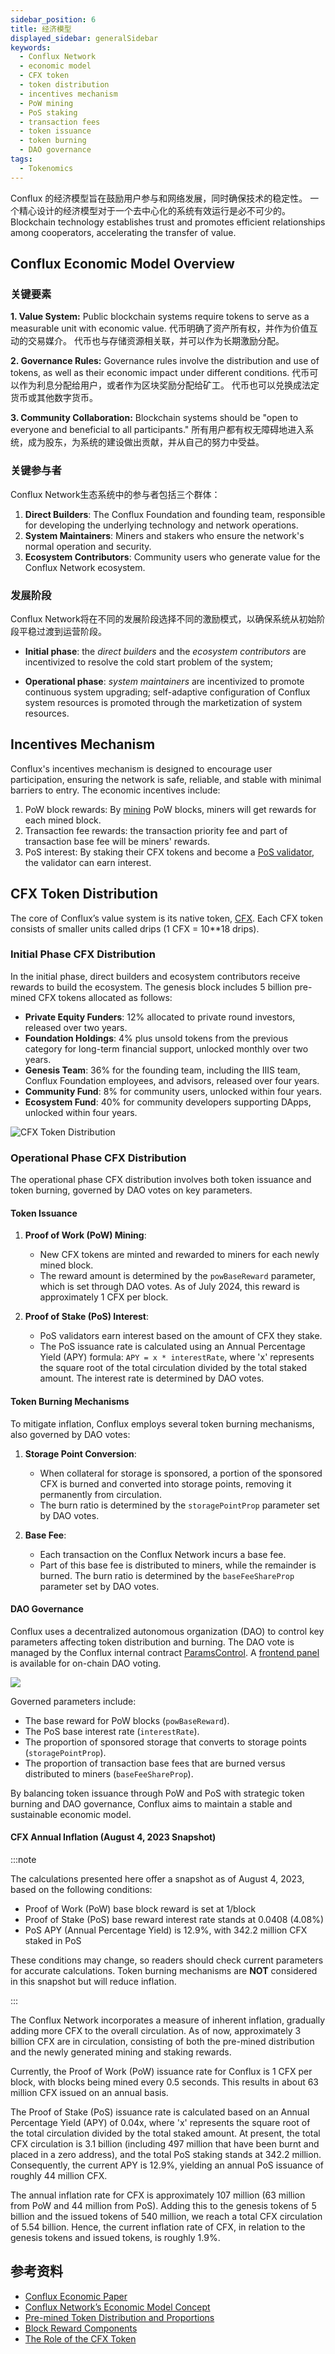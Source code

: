 ```yaml
---
sidebar_position: 6
title: 经济模型
displayed_sidebar: generalSidebar
keywords:
  - Conflux Network
  - economic model
  - CFX token
  - token distribution
  - incentives mechanism
  - PoW mining
  - PoS staking
  - transaction fees
  - token issuance
  - token burning
  - DAO governance
tags:
  - Tokenomics
---
```


Conflux 的经济模型旨在鼓励用户参与和网络发展，同时确保技术的稳定性。 一个精心设计的经济模型对于一个去中心化的系统有效运行是必不可少的。 Blockchain technology establishes trust and promotes efficient relationships among cooperators, accelerating the transfer of value.

## Conflux Economic Model Overview

### 关键要素

**1. Value System:** Public blockchain systems require tokens to serve as a measurable unit with economic value. 代币明确了资产所有权，并作为价值互动的交易媒介。 代币也与存储资源相关联，并可以作为长期激励分配。

**2. Governance Rules:** Governance rules involve the distribution and use of tokens, as well as their economic impact under different conditions. 代币可以作为利息分配给用户，或者作为区块奖励分配给矿工。 代币也可以兑换成法定货币或其他数字货币。

**3. Community Collaboration:** Blockchain systems should be "open to everyone and beneficial to all participants." 所有用户都有权无障碍地进入系统，成为股东，为系统的建设做出贡献，并从自己的努力中受益。

### 关键参与者

Conflux Network生态系统中的参与者包括三个群体：

1. **Direct Builders**: The Conflux Foundation and founding team, responsible for developing the underlying technology and network operations.
2. **System Maintainers**: Miners and stakers who ensure the network's normal operation and security.
3. **Ecosystem Contributors**: Community users who generate value for the Conflux Network ecosystem.

### 发展阶段

Conflux Network将在不同的发展阶段选择不同的激励模式，以确保系统从初始阶段平稳过渡到运营阶段。

- **Initial phase**: the _direct builders_ and the _ecosystem contributors_ are incentivized to resolve the cold start problem of the system;

- **Operational phase**: _system maintainers_ are incentivized to promote continuous system upgrading; self-adaptive configuration of Conflux system resources is promoted through the marketization of system resources.

## Incentives Mechanism

Conflux's incentives mechanism is designed to encourage user participation, ensuring the network is safe, reliable, and stable with minimal barriers to entry. The economic incentives include:

1. PoW block rewards: By [mining](../mine-stake/mine/running-mining-node.md) PoW blocks, miners will get rewards for each mined block.
2. Transaction fee rewards: the transaction priority fee and part of transaction base fee will be miners' rewards.
3. PoS interest: By staking their CFX tokens and become a [PoS validator](../mine-stake/stake/stake.mdx), the validator can earn interest.

## CFX Token Distribution

The core of Conflux’s value system is its native token, [CFX](./glossary.md#cfx). Each CFX token consists of smaller units called drips (1 CFX = 10\*\*18 drips).

### Initial Phase CFX Distribution

In the initial phase, direct builders and ecosystem contributors receive rewards to build the ecosystem. The genesis block includes 5 billion pre-mined CFX tokens allocated as follows:

- **Private Equity Funders**: 12% allocated to private round investors, released over two years.
- **Foundation Holdings**: 4% plus unsold tokens from the previous category for long-term financial support, unlocked monthly over two years.
- **Genesis Team**: 36% for the founding team, including the IIIS team, Conflux Foundation employees, and advisors, released over four years.
- **Community Fund**: 8% for community users, unlocked within four years.
- **Ecosystem Fund**: 40% for community developers supporting DApps, unlocked within four years.

![CFX Token Distribution](./img/CFX_Distribution.png)

### Operational Phase CFX Distribution

The operational phase CFX distribution involves both token issuance and token burning, governed by DAO votes on key parameters.

#### Token Issuance

1. **Proof of Work (PoW) Mining**:
   - New CFX tokens are minted and rewarded to miners for each newly mined block.
   - The reward amount is determined by the `powBaseReward` parameter, which is set through DAO votes. As of July 2024, this reward is approximately 1 CFX per block.

2. **Proof of Stake (PoS) Interest**:
   - PoS validators earn interest based on the amount of CFX they stake.
   - The PoS issuance rate is calculated using an Annual Percentage Yield (APY) formula: `APY = x * interestRate`, where 'x' represents the square root of the total circulation divided by the total staked amount. The interest rate is determined by DAO votes.

#### Token Burning Mechanisms

To mitigate inflation, Conflux employs several token burning mechanisms, also governed by DAO votes:

1. **Storage Point Conversion**:
   - When collateral for storage is sponsored, a portion of the sponsored CFX is burned and converted into storage points, removing it permanently from circulation.
   - The burn ratio is determined by the `storagePointProp` parameter set by DAO votes.

2. **Base Fee**:
   - Each transaction on the Conflux Network incurs a base fee.
   - Part of this base fee is distributed to miners, while the remainder is burned. The burn ratio is determined by the `baseFeeShareProp` parameter set by DAO votes.

#### DAO Governance

Conflux uses a decentralized autonomous organization (DAO) to control key parameters affecting token distribution and burning. The DAO vote is managed by the Conflux internal contract [ParamsControl](../../core/core-space-basics/internal-contracts/params-control.md). A [frontend panel](https://confluxhub.io/governance/vote/onchain-dao-voting) is available for on-chain DAO voting.

![](2024-06-28-11-08-09.png)

Governed parameters include:

- The base reward for PoW blocks (`powBaseReward`).
- The PoS base interest rate (`interestRate`).
- The proportion of sponsored storage that converts to storage points (`storagePointProp`).
- The proportion of transaction base fees that are burned versus distributed to miners (`baseFeeShareProp`).

By balancing token issuance through PoW and PoS with strategic token burning and DAO governance, Conflux aims to maintain a stable and sustainable economic model.

#### CFX Annual Inflation (August 4, 2023 Snapshot)

:::note

The calculations presented here offer a snapshot as of August 4, 2023, based on the following conditions:

- Proof of Work (PoW) base block reward is set at 1/block
- Proof of Stake (PoS) base reward interest rate stands at 0.0408 (4.08%)
- PoS APY (Annual Percentage Yield) is 12.9%, with 342.2 million CFX staked in PoS

These conditions may change, so readers should check current parameters for accurate calculations. Token burning mechanisms are **NOT** considered in this snapshot but will reduce inflation.

:::

The Conflux Network incorporates a measure of inherent inflation, gradually adding more CFX to the overall circulation. As of now, approximately 3 billion CFX are in circulation, consisting of both the pre-mined distribution and the newly generated mining and staking rewards.

Currently, the Proof of Work (PoW) issuance rate for Conflux is 1 CFX per block, with blocks being mined every 0.5 seconds. This results in about 63 million CFX issued on an annual basis.

The Proof of Stake (PoS) issuance rate is calculated based on an Annual Percentage Yield (APY) of 0.04x, where 'x' represents the square root of the total circulation divided by the total staked amount. At present, the total CFX circulation is 3.1 billion (including 497 million that have been burnt and placed in a zero address), and the total PoS staking stands at 342.2 million. Consequently, the current APY is 12.9%, yielding an annual PoS issuance of roughly 44 million CFX.

The annual inflation rate for CFX is approximately 107 million (63 million from PoW and 44 million from PoS). Adding this to the genesis tokens of 5 billion and the issued tokens of 540 million, we reach a total CFX circulation of 5.54 billion. Hence, the current inflation rate of CFX, in relation to the genesis tokens and issued tokens, is roughly 1.9%.

## 参考资料

- [Conflux Economic Paper](https://confluxnetwork.org/files/Conflux_Economic_Paper_20201230.pdf)
- [Conflux Network’s Economic Model Concept](https://medium.com/conflux-network/conflux-networks-economic-model-concept-40e6a0e52ea9)
- [Pre-mined Token Distribution and Proportions](https://medium.com/conflux-network/conflux-networks-economic-model-pre-mined-token-distribution-and-proportions-f92fe00696ea)
- [Block Reward Components](https://medium.com/conflux-network/conflux-networks-economic-model-block-reward-components-under-the-network-s-mining-incentive-ceadd8f8408f)
- [The Role of the CFX Token](https://medium.com/conflux-network/the-role-of-the-cfx-token-in-the-conflux-network-5a56c2b43bb0)
